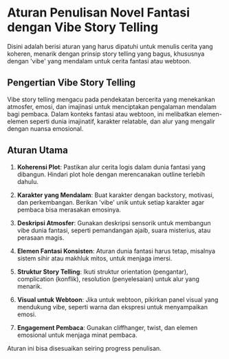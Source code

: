 # Aturan Penulisan Novel Fantasi dengan Vibe Story Telling

Disini adalah berisi aturan yang harus dipatuhi untuk menulis cerita yang koheren, menarik dengan prinsip story telling yang bagus, khususnya dengan 'vibe' yang mendalam untuk cerita fantasi atau webtoon.

## Pengertian Vibe Story Telling
Vibe story telling mengacu pada pendekatan bercerita yang menekankan atmosfer, emosi, dan imajinasi untuk menciptakan pengalaman mendalam bagi pembaca. Dalam konteks fantasi atau webtoon, ini melibatkan elemen-elemen seperti dunia imajinatif, karakter relatable, dan alur yang mengalir dengan nuansa emosional.

## Aturan Utama
1. **Koherensi Plot**: Pastikan alur cerita logis dalam dunia fantasi yang dibangun. Hindari plot hole dengan merencanakan outline terlebih dahulu.

2. **Karakter yang Mendalam**: Buat karakter dengan backstory, motivasi, dan perkembangan. Berikan 'vibe' unik untuk setiap karakter agar pembaca bisa merasakan emosinya.

3. **Deskripsi Atmosfer**: Gunakan deskripsi sensorik untuk membangun vibe dunia fantasi, seperti pemandangan ajaib, suara misterius, atau perasaan magis.

4. **Elemen Fantasi Konsisten**: Aturan dunia fantasi harus tetap, misalnya sistem sihir atau makhluk mitos, untuk menjaga imersi.

5. **Struktur Story Telling**: Ikuti struktur orientation (pengantar), complication (konflik), resolution (penyelesaian) untuk alur yang menarik.

6. **Visual untuk Webtoon**: Jika untuk webtoon, pikirkan panel visual yang mendukung vibe, seperti warna dan ekspresi untuk menyampaikan emosi.

7. **Engagement Pembaca**: Gunakan cliffhanger, twist, dan elemen emosional untuk menjaga minat pembaca.

Aturan ini bisa disesuaikan seiring progress penulisan.